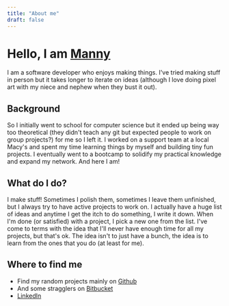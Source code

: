 ```yaml
---
title: "About me"
draft: false
---
```


# Hello, I am [Manny](https://www.linkedin.com/in/manuel-bugallo-0xbeef/)
I am a software developer who enjoys making things. I've tried making stuff in person but it takes longer to iterate on ideas (although I love doing pixel art with my niece and nephew when they bust it out).

## Background
So I initially went to school for computer science but it ended up being way too theoretical (they didn't teach any git but expected people to work on group projects?) for me so I left it. I worked on a support team at a local Macy's and spent my time learning things by myself and building tiny fun projects. I eventually went to a bootcamp to solidify my practical knowledge and expand my network. And here I am!

## What do I do?
I make stuff! Sometimes I polish them, sometimes I leave them unfinished, but I always try to have active projects to work on. I actually have a huge list of ideas and anytime I get the itch to do something, I write it down. When I'm done (or satisfied) with a project, I pick a new one from the list. I've come to terms with the idea that I'll never have enough time for all my projects, but that's ok. The idea isn't to just have a bunch, the idea is to learn from the ones that you do (at least for me).

## Where to find me
- Find my random projects mainly on [Github](https://github.com/marvinody/)
- And some stragglers on [Bitbucket](https://bitbucket.org/marvinody/)
- [LinkedIn](https://www.linkedin.com/in/manuel-bugallo-0xbeef/)
